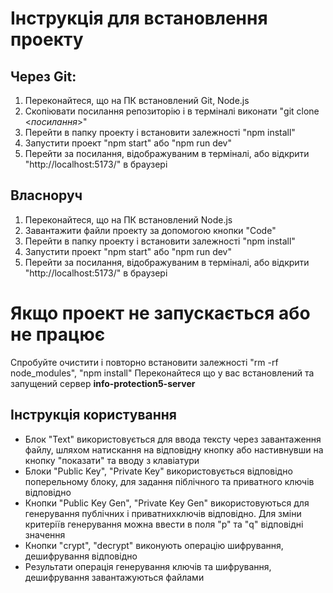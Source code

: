 # Інструкція для встановлення проекту

## Через Git:
1. Переконайтеся, що на ПК встановлений Git, Node.js
2. Скопіювати посилання репозиторію і в терміналі виконати "git clone <*посилання*>"
3. Перейти в папку проекту і встановити залежності "npm install"
4. Запустити проект "npm start" або "npm run dev"
5. Перейти за посилання, відображуваним в терміналі, або відкрити "http://localhost:5173/" в браузері

## Власноруч
1. Переконайтеся, що на ПК встановлений Node.js
2. Завантажити файли проекту за допомогою кнопки "Code"
3. Перейти в папку проекту і встановити залежності "npm install"
4. Запустити проект "npm start" або "npm run dev"
5. Перейти за посилання, відображуваним в терміналі, або відкрити "http://localhost:5173/" в браузері

# Якщо проект не запускається або не працює
Спробуйте очистити і повторно встановити залежності "rm -rf node_modules", "npm install"
Переконайтеся що у вас встановлений та запущений сервер **info-protection5-server**

## Інструкція користування
- Блок "Text" використовується для ввода тексту через завантаження файлу, шляхом натискання на відповідну кнопку або настивнувши на кнопку "показати" та вводу з клавіатури
- Блоки "Public Key", "Private Key" використовується відповідно поперельному блоку, для задання піблічного та приватного ключів відповідно
- Кнопки "Public Key Gen", "Private Key Gen" використовуються для генерування публічних і приватнихключів відповідно. Для зміни критеріїв генерування можна ввести в поля "p" та "q" відповідні значення
- Кнопки "crypt", "decrypt" виконують операцію шифрування, дешифрування відповідно
- Результати операція генерування ключів та шифрування, дешифрування завантажуються файлами
